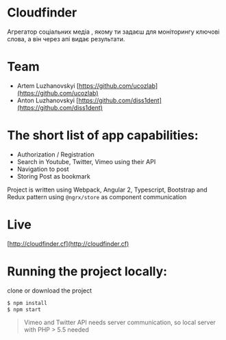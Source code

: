 # Cloudfinder

Агрегатор соціальних медіа , якому ти задаєш для моніторингу ключові слова, а він через апі видає результати.

# Team 
  - Artem Luzhanovskyi [https://github.com/ucozlab](https://github.com/ucozlab)
  - Anton Luzhanovskyi [https://github.com/diss1dent](https://github.com/diss1dent)

# The short list of app capabilities:
  - Authorization / Registration
  - Search in Youtube, Twitter, Vimeo using their API
  - Navigation to post
  - Storing Post as bookmark
  
Project is written using Webpack, Angular 2, Typescript, Bootstrap and Redux pattern using `@ngrx/store` as component communication

# Live

[http://cloudfinder.cf](http://cloudfinder.cf)

# Running the project locally:

clone or download the project
```sh
$ npm install
$ npm start
```
> Vimeo and Twitter API needs server communication, so local server with PHP > 5.5 needed

